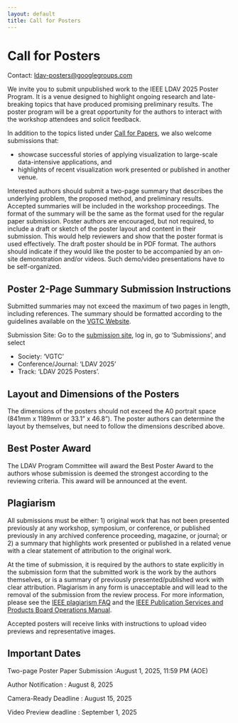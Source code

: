 ```yaml
---
layout: default
title: Call for Posters
---
```


# Call for Posters

Contact: <ldav-posters@googlegroups.com>

We invite you to submit unpublished work to the IEEE LDAV 2025 Poster Program. It is a venue designed to highlight ongoing research and late-breaking topics that have produced promising preliminary results. The poster program will be a great opportunity for the authors to interact with the workshop attendees and solicit feedback.

In addition to the topics listed under [Call for Papers](https://ldav.org/2025/call-for-papers.html), we also welcome submissions that:

* showcase successful stories of applying visualization to large-scale data-intensive applications, and
* highlights of recent visualization work presented or published in another venue.

Interested authors should submit a two-page summary that describes the underlying problem, the proposed method, and preliminary results. Accepted summaries will be included in the workshop proceedings. The format of the summary will be the same as the format used for the regular paper submission. Poster authors are encouraged, but not required, to include a draft or sketch of the poster layout and content in their submission. This would help reviewers and show that the poster format is used effectively. The draft poster should be in PDF format. The authors should indicate if they would like the poster to be accompanied by an on-site demonstration and/or videos. Such demo/video presentations have to be self-organized.

## Poster 2-Page Summary Submission Instructions

Submitted summaries may not exceed the maximum of two pages in length, including references. The summary should be formatted according to the guidelines available on the [VGTC Website](http://vgtc.org/publications/conference]IEEE).

Submission Site: Go to the [submission site](https://new.precisionconference.com/~vgtc), log in, go to ‘Submissions’, and select

* Society: ‘VGTC’
* Conference/Journal: ‘LDAV 2025’
* Track: ‘LDAV 2025 Posters’.

## Layout and Dimensions of the Posters

The dimensions of the posters should not exceed the A0 portrait space (841mm x 1189mm or 33.1” x 46.8”). The poster authors can determine the layout by themselves, but need to follow the dimensions described above.

## Best Poster Award

The LDAV Program Committee will award the Best Poster Award to the authors whose submission is deemed the strongest according to the reviewing criteria. This award will be announced at the event.

## Plagiarism
All submissions must be either: 1) original work that has not been presented previously at any workshop, symposium, or conference, or published previously in any archived conference proceeding, magazine, or journal; or 2) a summary that highlights work presented or published in a related venue with a clear statement of attribution to the original work.

At the time of submission, it is required by the authors to state explicitly in the submission form that the submitted work is the work by the authors themselves, or is a summary of previously presented/published work with clear attribution. Plagiarism in any form is unacceptable and will lead to the removal of the submission from the review process. For more information, please see the [IEEE plagiarism FAQ](https://www.ieee.org/publications/rights/plagiarism/plagiarism.html) and the [IEEE Publication Services and Products Board Operations Manual](https://pspb.ieee.org/images/files/files/opsmanual.pdf).

Accepted posters will receive links with instructions to upload video previews and representative images.


## Important Dates

Two-page Poster Paper Submission
:August 1, 2025, 11:59 PM (AOE)

Author Notification
: August 8, 2025

Camera-Ready Deadline
: August 15, 2025

Video Preview deadline
: September 1, 2025

<!-- Contact: <ldav-posters@googlegroups.com> -->

<!-- We invite you to submit unpublished work to the IEEE LDAV 2024 Poster Program. It is a venue designed to highlight ongoing research and late breaking topics that have produced promising preliminary results. The poster program will be a great opportunity for the authors to interact with the symposium attendees and solicit feedback. -->

<!-- In addition to the topics listed under [Call for Papers](https://ldav.org/2024/call-for-papers.html), we also welcome submissions that: -->

<!-- * showcase successful stories of applying visualization to large-scale data intensive applications, and -->
<!-- * highlights of recent visualization work presented or published in another venue. -->

<!-- Interested authors should submit a two-page summary that describes the underlying problem, the proposed method, and preliminary results. Accepted summaries will be included in the symposium proceedings. The format of the summary will be the same as the format used for the regular paper submission. Poster authors are encouraged, but not required, to include a draft or sketch of the poster layout and content in their submission. This would help reviewers and show that the poster format is used effectively. The draft poster should be in PDF format. The authors should indicate if they would like the poster to be accompanied by an on-site demonstration and/or videos. Such demo/video presentations have to be self-organized. -->

<!-- ## Poster 2-Page Summary Submission Instructions -->

<!-- Submitted summaries may not exceed the maximum of two pages in length including references. The summary should be formatted according to guidelines available on the [VGTC Website](http://vgtc.org/publications/conference]IEEE). -->

<!-- Submission Site: Go to the [submission site](https://new.precisionconference.com/~vgtc), log in, go to ‘Submissions’, and select -->

<!-- * Society: ‘VGTC’ -->
<!-- * Conference/Journal: ‘VIS 2024’ -->
<!-- * Track: ‘VIS 2024 LDAV Posters’. -->

<!-- ## Layout and Dimensions of the Posters -->

<!-- The dimensions of the posters should not exceed the A0 portrait space (841mm x 1189mm or 33.1” x 46.8”). The poster authors can determine the layout by themselves, but please be sure to follow the dimensions described above. -->

<!-- ## Best Poster Award -->

<!-- The LDAV Program Committee will award the Best Poster Award to the authors whose submission is deemed the strongest according to the reviewing criteria. This award will be announced at the event. -->

<!-- ## Plagiarism -->

<!-- All submissions must be either: 1) original work that has not been presented previously at any workshop, symposium, or conference, or published previously in any archived conference proceeding, magazine, or journal; or 2) a summary that highlights work presented or published in a related venue with a clear statement of attribution to the original work. -->

<!-- At the time of submission, it is required by the authors to state explicitly in the submission form that the submitted work is the work by the authors themselves, or is a summary of previously presented/published work with clear attribution. Plagiarism in any form is unacceptable and will lead to a removal of the submission from the review process. For more information, please see the [IEEE plagiarism FAQ](https://www.ieee.org/publications/rights/plagiarism/plagiarism.html) and the [IEEE Publication Services and Products Board Operations Manual](https://pspb.ieee.org/images/files/files/opsmanual.pdf). -->

<!-- Accepted posters will receive links with instructions to upload video previews and representative images. -->

<!-- ## Important Dates -->


<!-- Two-page Poster Paper Submission -->
<!-- : August 15, 2024, 11:59 PM (AOE) -->

<!-- Author Notification -->
<!-- : August 19, 2024 -->

<!-- Camera-Ready Deadline  -->
<!-- : August 23, 2024  -->

<!-- Video Preview deadline -->
<!-- : September 1, 2024 -->

